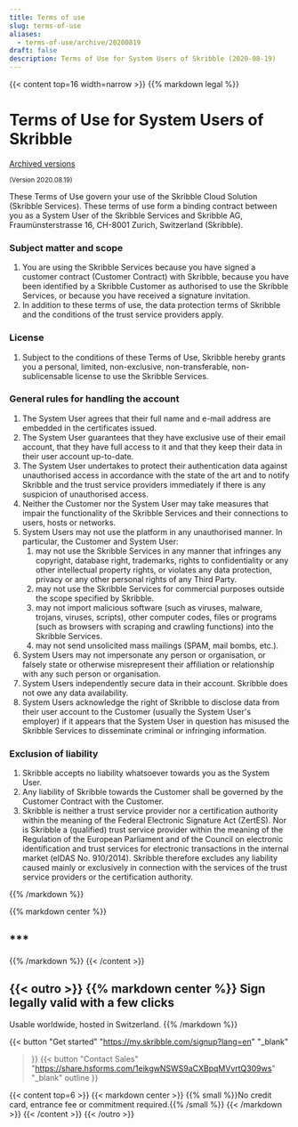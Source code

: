 ```yaml
---
title: Terms of use
slug: terms-of-use
aliases:
  - terms-of-use/archive/20200819
draft: false
description: Terms of Use for System Users of Skribble (2020-08-19)
---
```


{{< content top=16 width=narrow >}}
{{% markdown legal %}}
# Terms of Use for System Users of Skribble

[Archived versions](/terms-of-use/archive)

<small>(Version 2020.08.19)</small>

These Terms of Use govern your use of the Skribble Cloud Solution (Skribble Services). These terms of use form a binding contract between you as a System User of the Skribble Services and Skribble AG, Fraumünsterstrasse 16, CH-8001 Zurich, Switzerland (Skribble).

### Subject matter and scope
1. You are using the Skribble Services because you have signed a customer contract	(Customer Contract) with Skribble, because you have been identified by a Skribble	Customer as authorised to use the Skribble Services, or because you have received a	signature invitation.
2. In addition to these terms of use, the data protection terms of Skribble and the conditions of the trust service providers apply.

### License
1. Subject to the conditions of these Terms of Use, Skribble hereby grants you a personal, limited, non-exclusive, non-transferable, non-sublicensable license to use the Skribble Services.

### General rules for handling the account
1. The System User agrees that their full name and e-mail address are embedded in the certificates issued. 
2. The System User guarantees that they have exclusive use of their email account, that they have full access to it and that they keep their data in their user account up-to-date.
3. The System User undertakes to protect their authentication data against unauthorised	access in accordance with the state of the art and to notify Skribble and the trust service 	providers immediately if there is any suspicion of unauthorised access.
4. Neither the Customer nor the System User may take measures that impair the functionality 	of the Skribble Services and their connections to users, hosts or networks.
5. System Users may not use the platform in any unauthorised manner. In particular, the	Customer and System User:
    1. may not use the Skribble Services in any manner that infringes any copyright, database right, trademarks, rights to confidentiality or any other intellectual property rights, or violates any data protection, privacy or any other personal rights of any Third Party.
    2. may not use the Skribble Services for commercial purposes outside the scope specified by Skribble.
    3. may not import malicious software (such as viruses, malware, trojans, viruses, scripts), other computer codes, files or programs (such as browsers with scraping and crawling functions) into the Skribble Services.
    4. may not send unsolicited mass mailings (SPAM, mail bombs, etc.).
6. System Users may not impersonate any person or organisation, or falsely state or otherwise misrepresent their affiliation or relationship with any such person or organisation.
7. System Users independently secure data in their account. Skribble does not owe any data 	availability.
8. System Users acknowledge the right of Skribble to disclose data from their user account to the Customer (usually the System User's employer) if it appears that the System User in question has misused the Skribble Services to disseminate criminal or infringing information.

### Exclusion of liability
1. Skribble accepts no liability whatsoever towards you as the System User.
2. Any liability of Skribble towards the Customer shall be governed by the Customer Contract with the Customer.
3. Skribble is neither a trust service provider nor a certification authority within the meaning of the Federal Electronic Signature Act (ZertES). Nor is Skribble a (qualified) trust service provider within the meaning of the Regulation of the European Parliament and of the Council on electronic identification and trust services for electronic transactions in the internal market (eIDAS No. 910/2014). Skribble therefore excludes any liability caused mainly or exclusively in connection with the services of the trust service providers or the certification authority.


{{% /markdown %}}

{{% markdown center %}}
## ***
{{% /markdown %}}
{{< /content >}}

[//]: # (--------------------------------------------------------------------------------------------------------------)

{{< outro >}}
{{% markdown center %}}
Sign legally valid with 
a few clicks
---
Usable worldwide, hosted in Switzerland.
{{% /markdown %}}

{{< button
  "Get started"
  "https://my.skribble.com/signup?lang=en"
  "_blank"
>}}
{{< button
  "Contact Sales"
  "https://share.hsforms.com/1eikgwNSWS9aCXBpqMVvrtQ309ws"
  "_blank"
  outline
>}}

{{< content top=6 >}}
{{< markdown center >}}
{{% small %}}No credit card, entrance fee or commitment required.{{% /small %}} 
{{< /markdown >}}
{{< /content >}}
{{< /outro >}}
